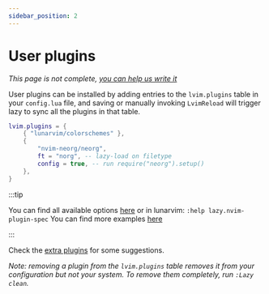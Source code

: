 ```yaml
---
sidebar_position: 2
---
```


# User plugins

_This page is not complete, [you can help us write it](https://github.com/LunarVim/lunarvim.org/issues/352)_

User plugins can be installed by adding entries to the `lvim.plugins` table in your `config.lua` file,
and saving or manually invoking `LvimReload` will trigger lazy to sync all the plugins in that table.

```lua
lvim.plugins = {
	{ "lunarvim/colorschemes" },
	{
		"nvim-neorg/neorg",
		ft = "norg", -- lazy-load on filetype
		config = true, -- run require("neorg").setup()
	},
}
```

:::tip

You can find all available options [here](https://github.com/folke/lazy.nvim#-plugin-spec) or in lunarvim: `:help lazy.nvim-plugin-spec`
You can find more examples [here](https://github.com/folke/lazy.nvim#examples)

:::

Check the [extra plugins](./example-configurations.md) for some suggestions.

_Note: removing a plugin from the `lvim.plugins` table removes it from your configuration but not your system. To remove them completely, run `:Lazy clean`._
